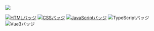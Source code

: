 ![](https://github-profile-summary-cards.vercel.app/api/cards/profile-details?username=nitta-yusuke&theme=nord_dark)

[![HTMLバッジ](https://img.shields.io/badge/-HTML5-E34F26.svg?logo=html5&style=flat-square&logoColor=white)](https://developer.mozilla.org/en-US/docs/Web/Guide/HTML)
[![CSSバッジ](https://img.shields.io/badge/-CSS3-1572B6.svg?logo=css3&style=flat-square&logoColor=white)](https://developer.mozilla.org/en-US/docs/Web/CSS)
[![JavaScriptバッジ](https://img.shields.io/badge/-JavaScript-F7DF1E.svg?logo=javascript&style=flat-square&logoColor=black)](https://developer.mozilla.org/en-US/docs/Web/JavaScript)
![TypeScriptバッジ](https://shields.io/badge/TypeScript-3178C6?logo=TypeScript&logoColor=FFF&style=flat-square)
![Vue3バッジ](https://img.shields.io/badge/Vue-3-green)

<!--
<img alt="Top Langs" height="150px" src="https://github-readme-stats.vercel.app/api/top-langs/?username=nitta-yusuke&layout=compact&count_private=true&show_icons=true&theme=tokyonight" />
-->

<!--
**nitta-yusuke/nitta-yusuke** is a ✨ _special_ ✨ repository because its `README.md` (this file) appears on your GitHub profile.

Here are some ideas to get you started:

- 🔭 I’m currently working on ...
- 🌱 I’m currently learning ...
- 👯 I’m looking to collaborate on ...
- 🤔 I’m looking for help with ...
- 💬 Ask me about ...
- 📫 How to reach me: ...
- 😄 Pronouns: ...
- ⚡ Fun fact: ...
-->

<!--
[![Github](https://img.shields.io/badge/--FFFFFF?style=social&logo=github&label=Follow%20nitta-yusuke)](https://github.com/nitta-yusuke)
-->

<!--
[![trophy](https://github-profile-trophy.vercel.app/?username=xxxxxxxxxx&theme=onedark)](https://github-profile-trophy.vercel.app/?username=nitta-yusuke&theme=nord)
-->
